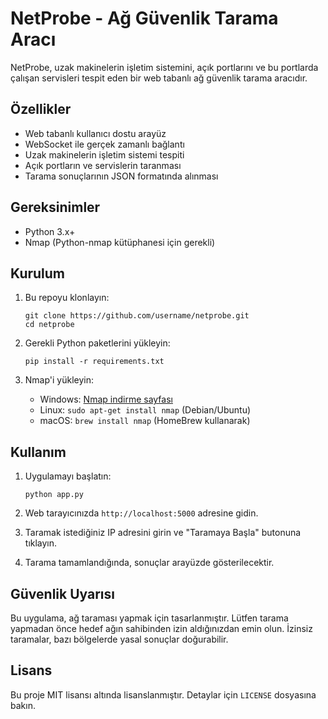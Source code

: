 # NetProbe - Ağ Güvenlik Tarama Aracı

NetProbe, uzak makinelerin işletim sistemini, açık portlarını ve bu portlarda çalışan servisleri tespit eden bir web tabanlı ağ güvenlik tarama aracıdır.

## Özellikler

- Web tabanlı kullanıcı dostu arayüz
- WebSocket ile gerçek zamanlı bağlantı
- Uzak makinelerin işletim sistemi tespiti
- Açık portların ve servislerin taranması
- Tarama sonuçlarının JSON formatında alınması

## Gereksinimler

- Python 3.x+
- Nmap (Python-nmap kütüphanesi için gerekli)

## Kurulum

1. Bu repoyu klonlayın:
    ```
    git clone https://github.com/username/netprobe.git
    cd netprobe
    ```

2. Gerekli Python paketlerini yükleyin:
    ```
    pip install -r requirements.txt
    ```

3. Nmap'i yükleyin:
   - Windows: [Nmap indirme sayfası](https://nmap.org/download.html)
   - Linux: `sudo apt-get install nmap` (Debian/Ubuntu)
   - macOS: `brew install nmap` (HomeBrew kullanarak)

## Kullanım

1. Uygulamayı başlatın:
    ```
    python app.py
    ```

2. Web tarayıcınızda `http://localhost:5000` adresine gidin.

3. Taramak istediğiniz IP adresini girin ve "Taramaya Başla" butonuna tıklayın.

4. Tarama tamamlandığında, sonuçlar arayüzde gösterilecektir.

## Güvenlik Uyarısı

Bu uygulama, ağ taraması yapmak için tasarlanmıştır. Lütfen tarama yapmadan önce hedef ağın sahibinden izin aldığınızdan emin olun. İzinsiz taramalar, bazı bölgelerde yasal sonuçlar doğurabilir.

## Lisans

Bu proje MIT lisansı altında lisanslanmıştır. Detaylar için `LICENSE` dosyasına bakın. 